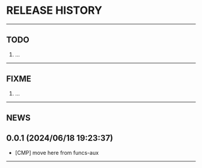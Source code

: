 # RELEASE HISTORY

********************************************************************************
## TODO
1. ...  

********************************************************************************
## FIXME
1. ...  

********************************************************************************
## NEWS

0.0.1 (2024/06/18 19:23:37)
------------------------------
- [CMP] move here from funcs-aux  



********************************************************************************
